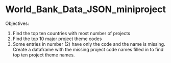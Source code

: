 # World_Bank_Data_JSON_miniproject

Objectives:
1. Find the top ten countries with most number of projects
2. Find the top 10 major project theme codes
3. Some entries in number (2) have only the code and the name is missing. Create a dataframe with the missing project code names filled in to find top ten project theme names.
